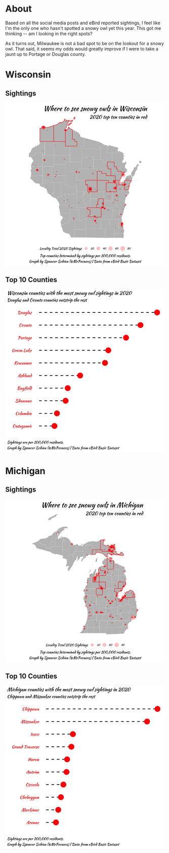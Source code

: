 # About

Based on all the social media posts and eBird reported sightings, I feel like I'm the only one who hasn't spotted a snowy owl yet this year. This got me thinking -- am I looking in the right spots?

As it turns out, Milwaukee is not a bad spot to be on the lookout for a snowy owl. That said, it seems my odds would greatly improve if I were to take a jaunt up to Portage or Douglas county.

# Wisconsin

## Sightings

![Snowy owl sightings in 2020](graphics/snowy_sightings_map_2020.jpeg)

## Top 10 Counties

![Top 10 Wisconsin counties](graphics/top_10_counties.jpeg)

# Michigan

## Sightings

![Snowy owl sightings in 2020](graphics/snowy_sightings_map_mi_2020.jpeg)

## Top 10 Counties

![Top 10 Michigan counties](graphics/top_10_counties_mi_snowys.jpeg)

